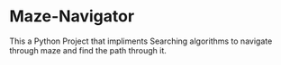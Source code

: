 # Maze-Navigator
This a Python Project that impliments Searching algorithms to navigate through maze and find the path through it.
